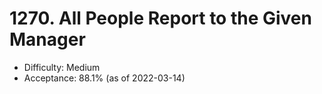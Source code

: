 # 1270. All People Report to the Given Manager
- Difficulty: Medium
- Acceptance: 88.1% (as of 2022-03-14)
